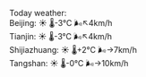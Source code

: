Today weather:  
Beijing: ☀️ 🌡️-3°C 🌬️↖4km/h  
Tianjin: ☀️ 🌡️-3°C 🌬️↖4km/h  
Shijiazhuang: ☀️ 🌡️+2°C 🌬️→7km/h  
Tangshan: ☀️ 🌡️-0°C 🌬️→10km/h  
